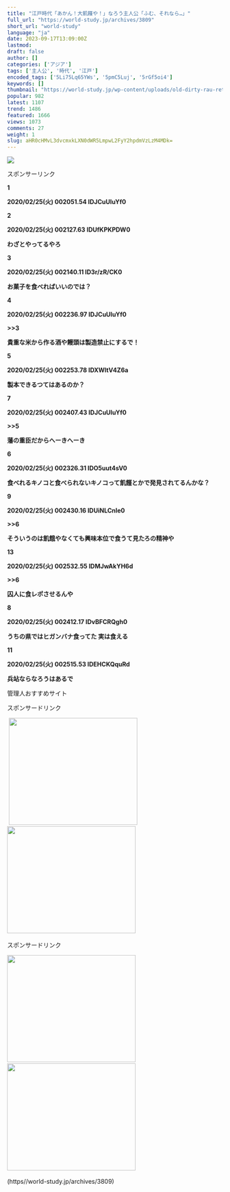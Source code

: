```yaml
---
title: "江戸時代「あかん！大飢饉や！」なろう主人公「ふむ、それなら…」"
full_url: "https://world-study.jp/archives/3809"
short_url: "world-study"
language: "ja"
date: 2023-09-17T13:09:00Z
lastmod: 
draft: false
author: []
categories: ['アジア']
tags: ['主人公', '時代', '江戸']
encoded_tags: ['5Li75Lq65YWs', '5pmC5Luj', '5rGf5oi4']
keywords: []
thumbnail: "https://world-study.jp/wp-content/uploads/old-dirty-rau-retro-background-3148668.jpg"
popular: 982
latest: 1107
trend: 1486
featured: 1666
views: 1073
comments: 27
weight: 1
slug: aHR0cHMvL3dvcmxkLXN0dWR5LmpwL2FyY2hpdmVzLzM4MDk=
---
```


![](https://world-study.jp/wp-content/uploads/old-dirty-rau-retro-background-3148668.jpg)

<div><p class='ps-label'>スポンサーリンク</p><p class='ps-widget'></p><p class='t_h'><strong><p>1 <p> 2020/02/25(火) 002051.54 IDJCuUIuYf0</p></p></strong></p><p></p><p class='t_b'><strong><p><p>2</p><p> 2020/02/25(火) 002127.63 IDUfKPKPDW0</p></p></strong></p><p class='t_b'><strong><p> わざとやってるやろ </p></strong></p><p class='t_h'><strong><p>3 <p> 2020/02/25(火) 002140.11 ID3r/zR/CK0</p></p></strong></p><p class='t_b'><strong><p> お菓子を食べればいいのでは？ </p></strong></p><p class='t_h t_i'><strong><p>4 <p> 2020/02/25(火) 002236.97 IDJCuUIuYf0</p></p></strong></p><p class='t_b t_i'><strong><p><p class='anchor'>>>3</p> 貴重な米から作る酒や饅頭は製造禁止にするで！ </p></strong></p><p class='t_h'><strong><p>5 <p> 2020/02/25(火) 002253.78 IDXWltV4Z6a</p></p></strong></p><p class='t_b'><strong><p> 製本できるつてはあるのか？ </p></strong></p><p class='t_h t_i'><strong><p>7 <p> 2020/02/25(火) 002407.43 IDJCuUIuYf0</p></p></strong></p><p class='t_b t_i'><strong><p><p class='anchor'>>>5</p>藩の重臣だからへーきへーき </p></strong></p><p class='t_h'><strong><p>6 <p> 2020/02/25(火) 002326.31 IDO5uut4sV0</p></p></strong></p><p class='t_b'><strong><p> 食べれるキノコと食べられないキノコって飢饉とかで発見されてるんかな？ </p></strong></p><p class='t_h t_i'><strong><p>9 <p> 2020/02/25(火) 002430.16 IDUiNLCnIe0</p></p></strong></p><p class='t_b t_i'><strong><p><p class='anchor'>>>6</p> そういうのは飢餓やなくても興味本位で食うて見たろの精神や </p></strong></p><p class='t_h t_i'><strong><p>13 <p> 2020/02/25(火) 002532.55 IDMJwAkYH6d</p></p></strong></p><p class='t_b t_i'><strong><p><p class='anchor'>>>6</p> 囚人に食レポさせるんや </p></strong></p><p class='t_h'><strong><p>8 <p> 2020/02/25(火) 002412.17 IDvBFCRQgh0</p></p></strong></p><p class='t_b'><strong><p> うちの県ではヒガンバナ食ってた 実は食える </p></strong></p><p class='t_h'><strong><p>11 <p> 2020/02/25(火) 002515.53 IDEHCKQquRd</p></p></strong></p><p class='t_b'><strong><p> 兵站ならなろうはあるで</p></strong></p> <p class='textwidget custom-html-widget'></p><p class='top_rss_down_title'> 管理人おすすめサイト </p> <p class='rss4'> </p><p class='posts-under-1'>スポンサードリンク</p><a href='https//hb.afl.rakuten.co.jp/hsc/22147dca.3eb27a4d.22147dcb.ab9930ba/?link_type=pict&ut=eyJwYWdlIjoic2hvcCIsInR5cGUiOiJwaWN0IiwiY29sIjoxLCJjYXQiOiI0NCIsImJhbiI6IjQ2MDEzNSIsImFtcCI6ZmFsc2V9' target='_blank' rel='nofollow sponsored noopener'><img src='https//hbb.afl.rakuten.co.jp/hsb/22147dca.3eb27a4d.22147dcb.ab9930ba/?me_id=1&me_adv_id=460135&t=pict' border='0' alt='' title=''></a> <a href='https//px.a8.net/svt/ejp?a8mat=3TD6WR+3C9O2A+2PEO+1I1IKX' rel='nofollow'> <img border='0' width='300' height='250' alt='' src='https//www23.a8.net/svt/bgt?aid=230722875202&wid=005&eno=01&mid=s00000012624009077000&mc=1'></a> <img border='0' width='1' height='1' src='https//www10.a8.net/0.gif?a8mat=3TD6WR+3C9O2A+2PEO+1I1IKX' alt=''> <a href='https//px.a8.net/svt/ejp?a8mat=3TD6WR+4491HU+54ZG+609HT' rel='nofollow'> <img border='0' width='300' height='250' alt='' src='https//www29.a8.net/svt/bgt?aid=230722875249&wid=005&eno=01&mid=s00000023974001009000&mc=1'></a> <img border='0' width='1' height='1' src='https//www18.a8.net/0.gif?a8mat=3TD6WR+4491HU+54ZG+609HT' alt=''> <p class='posts-under-1'>スポンサードリンク</p><a href='https//px.a8.net/svt/ejp?a8mat=3BQDI5+2RFHW2+3D3Q+65U41' rel='nofollow'> <img border='0' width='300' height='250' alt='' src='https//www28.a8.net/svt/bgt?aid=201104861167&wid=005&eno=01&mid=s00000015695001035000&mc=1'></a> <img border='0' width='1' height='1' src='https//www17.a8.net/0.gif?a8mat=3BQDI5+2RFHW2+3D3Q+65U41' alt=''> <a href='https//px.a8.net/svt/ejp?a8mat=3H5J7Z+P0B9U+50+35UAKX' rel='nofollow'> <img border='0' width='300' height='250' alt='' src='https//www23.a8.net/svt/bgt?aid=210210191042&wid=005&eno=01&mid=s00000000018019121000&mc=1'></a> <img border='0' width='1' height='1' src='https//www10.a8.net/0.gif?a8mat=3H5J7Z+P0B9U+50+35UAKX' alt=''> </div>

(https//world-study.jp/archives/3809)
